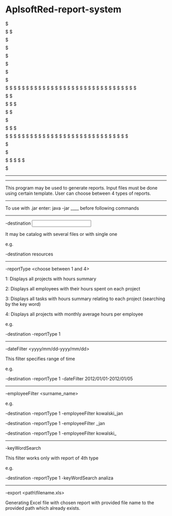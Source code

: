 # AplsoftRed-report-system

$$$$$  $$$$$  $      $$$$$   $$$$$   $$$$$   $$$$$   $$$$$   $$$$$   $$$$
$   $  $   $  $      $       $   $   $         $     $   $   $       $   $
$   $  $   $  $      $       $   $   $         $     $   $   $       $   $
$   $  $$$$$  $      $$$$$   $   $   $$$$$     $     $$$$$   $$$$$   $   $
$$$$$  $      $          $   $   $   $         $     $ $     $       $   $
$   $  $      $          $   $   $   $         $     $  $    $       $   $
$   $  $      $$$$$  $$$$$   $$$$$   $         $     $   $   $$$$$   $$$$

-----------------------------------------------------------------------------
-----------------------------------------------------------------------------

This program may be used to generate reports.
Input files must be done using certain template. 
User can choose between 4 types of reports.

-----------------------------------------------------------------------------

To use with .jar enter:
java -jar ____
before following commands

-----------------------------------------------------------------------------

-destination <input the source files path>

It may be catalog with several files or with single one

e.g.

-destination resources

-----------------------------------------------------------------------------

-reportType <choose between 1 and 4>

1: Displays all projects with hours summary 

2: Displays all employees with their hours spent on each project

3: Displays all tasks with hours summary relating to each project (searching by the key word)

4: Displays all projects with monthly average hours per employee

e.g.

-destination -reportType 1

-----------------------------------------------------------------------------

-dateFilter <yyyy/mm/dd-yyyy/mm/dd>

This filter specifies range of time

e.g.

-destination -reportType 1 -dateFilter 2012/01/01-2012/01/05

-----------------------------------------------------------------------------

-employeeFilter <surname_name>

e.g.

-destination -reportType 1 -employeeFilter kowalski_jan

-destination -reportType 1 -employeeFilter _jan

-destination -reportType 1 -employeeFilter kowalski_

-----------------------------------------------------------------------------

-keyWordSearch

This filter works only with report of 4th type

e.g.

-destination -reportType 1 -keyWordSearch analiza

-----------------------------------------------------------------------------
-export <path\filename.xls>

Generating Excel file with chosen report with provided file name to the provided path which already exists.




